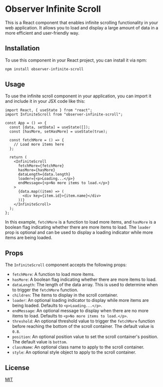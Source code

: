 # Observer Infinite Scroll

This is a React component that enables infinite scrolling functionality in your web application. It allows you to load and display a large amount of data in a more efficient and user-friendly way.

## Installation

To use this component in your React project, you can install it via npm:

```bash
npm install observer-infinite-scroll
```

## Usage

To use the infinite scroll component in your application, you can import it and include it in your JSX code like this:

```tsx
import React, { useState } from "react";
import InfiniteScroll from "observer-infinite-scroll";

const App = () => {
  const [data, setData] = useState([]);
  const [hasMore, setHasMore] = useState(true);

  const fetchMore = () => {
    // Load more items here
  };

  return (
    <InfiniteScroll
      fetchMore={fetchMore}
      hasMore={hasMore}
      dataLength={data.length}
      loader={<p>Loading...</p>}
      endMessage={<p>No more items to load.</p>}
    >
      {data.map((item) => (
        <div key={item.id}>{item.name}</div>
      ))}
    </InfiniteScroll>
  );
};
```

In this example, `fetchMore` is a function to load more items, and `hasMore` is a boolean flag indicating whether there are more items to load. The `loader` prop is optional and can be used to display a loading indicator while more items are being loaded.

## Props

The `InfiniteScroll` component accepts the following props:

- `fetchMore`: A function to load more items.
- `hasMore`: A boolean flag indicating whether there are more items to load.
- `dataLength`: The length of the data array. This is used to determine when to trigger the `fetchMore` function.
- `children`: The items to display in the scroll container.
- `loader`: An optional loading indicator to display while more items are being loaded.
  Defaults to `<p>Loading...</p>`.
- `endMessage`: An optional message to display when there are no more items to load.
  Defaults to `<p>No more items to load.</p>`.
- `threshold`: An optional threshold value to trigger the `fetchMore` function before reaching the bottom of the scroll container. The default value is `0.8`.
- `position`: An optional position value to set the scroll container's position. The default value is `bottom`.
- `className`: An optional class name to apply to the scroll container.
- `style`: An optional style object to apply to the scroll container.

## License

[MIT](MIT)
